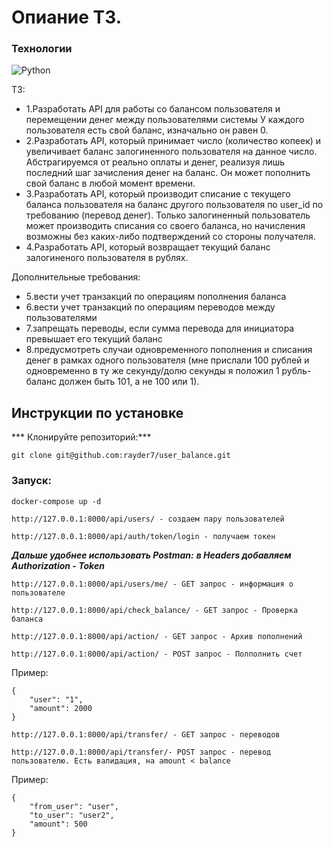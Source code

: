# Опиание ТЗ.
### Технологии
![Python](https://img.shields.io/badge/Python-3.11-green)

ТЗ:
- 1.Разработать API для работы со балансом пользователя и перемещении денег между пользователями системы
У каждого пользователя есть свой баланс, изначально он равен 0.
- 2.Разработать API, который принимает число (количество копеек) и увеличивает баланс залогиненного пользователя на данное число. Абстрагируемся от реально оплаты и денег, реализуя лишь последний шаг зачисления денег на  баланс. Он может пополнить свой баланс в любой момент времени.
- 3.Разработать API, который производит списание с текущего баланса пользователя на баланс другого пользователя по user_id по требованию (перевод денег). Только залогиненный пользователь может производить списания со своего баланса, но начисления возможны без каких-либо подтверждений со  стороны получателя.
- 4.Разработать API, который возвращает текущий баланс залогиненого пользователя в рублях.

Дополнительные требования:
- 5.вести учет транзакций по операциям пополнения баланса
- 6.вести учет транзакций по операциям переводов между пользователями
- 7.запрещать переводы, если сумма перевода  для  инициатора превышает его  текущий баланс
- 8.предусмотреть случаи одновременного пополнения и списания денег в рамках одного пользователя (мне прислали 100 рублей и одновременно в ту же секунду/долю  секунды я положил 1 рубль- баланс должен быть 101, а не 100  или  1).

## Инструкции по установке
*** Клонируйте репозиторий:***
```
git clone git@github.com:rayder7/user_balance.git
```


### Запуск:
```
docker-compose up -d
```
```
http://127.0.0.1:8000/api/users/ - создаем пару пользователей
```

```
http://127.0.0.1:8000/api/auth/token/login - получаем токен
```
***Дальше удобнее использовать Postman:***
***в Headers добавляем Authorization - Token <token>***

```
http://127.0.0.1:8000/api/users/me/ - GET запрос - информация о пользователе

```
```
http://127.0.0.1:8000/api/check_balance/ - GET запрос - Проверка баланса
```

```
http://127.0.0.1:8000/api/action/ - GET запрос - Архив пополнений
```

```
http://127.0.0.1:8000/api/action/ - POST запрос - Полполнить счет
```
Пример:
```
{
    "user": "1",
    "amount": 2000
}
```

```
http://127.0.0.1:8000/api/transfer/ - GET запрос - переводов
```

```
http://127.0.0.1:8000/api/transfer/- POST запрос - перевод пользователю. Есть валидация, на amount < balance
```
Пример:
```
{
    "from_user": "user",
    "to_user": "user2",
    "amount": 500
}
```
